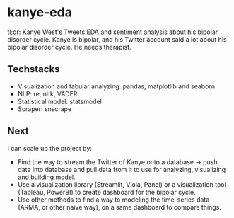 # kanye-eda
 tl;dr:  Kanye West's Tweets EDA and sentiment analysis about his bipolar disorder cycle. Kanye is bipolar, and his Twitter account said a lot about his bipolar disorder cycle. He needs therapist.
## Techstacks
- Visualization and tabular analyzing: pandas, matplotlib and seaborn
- NLP: re, nltk, VADER
- Statistical model: statsmodel
- Scraper: snscrape

## Next
I can scale up the project by:
- Find the way to stream the Twitter of Kanye onto a database -> push data into database and pull data from it to use for analyzing, visualizing and building model.
- Use a visualization library (Streamlit, Viola, Panel) or a visualization tool (Tableau, PowerBI) to create dashboard for the bipolar cycle.
- Use other methods to find a way to modeling the time-series data (ARMA, or other naive way), on a same dashboard to compare things.